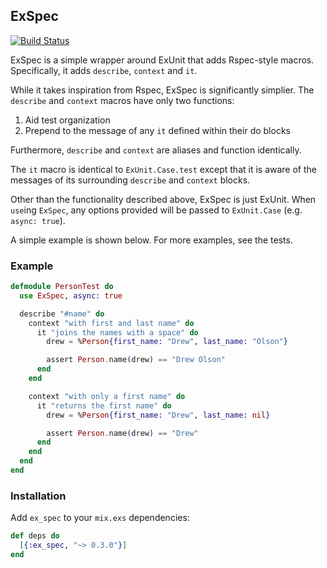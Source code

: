 ## ExSpec

[![Build Status](https://travis-ci.org/drewolson/ex_spec.svg)](https://travis-ci.org/drewolson/ex_spec)

ExSpec is a simple wrapper around ExUnit that adds Rspec-style macros. Specifically, it adds `describe`, `context` and `it`.

While it takes inspiration from Rspec, ExSpec is significantly simplier. The `describe` and `context` macros have only two functions:

1. Aid test organization
2. Prepend to the message of any `it` defined within their do blocks

Furthermore, `describe` and `context` are aliases and function identically.

The `it` macro is identical to `ExUnit.Case.test` except that it is aware of the messages of its surrounding `describe` and `context` blocks.

Other than the functionality described above, ExSpec is just ExUnit. When `use`ing `ExSpec`, any options provided will be passed to `ExUnit.Case` (e.g. `async: true`).

A simple example is shown below. For more examples, see the tests.

### Example

```elixir
defmodule PersonTest do
  use ExSpec, async: true

  describe "#name" do
    context "with first and last name" do
      it "joins the names with a space" do
        drew = %Person{first_name: "Drew", last_name: "Olson"}

        assert Person.name(drew) == "Drew Olson"
      end
    end

    context "with only a first name" do
      it "returns the first name" do
        drew = %Person{first_name: "Drew", last_name: nil}

        assert Person.name(drew) == "Drew"
      end
    end
  end
end
```

### Installation

Add `ex_spec` to your `mix.exs` dependencies:

```elixir
def deps do
  [{:ex_spec, "~> 0.3.0"}]
end
```
